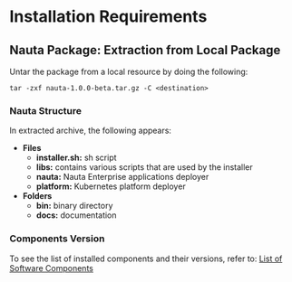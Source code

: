 # Installation Requirements

## Nauta Package: Extraction from Local Package

Untar the package from a local resource by doing the following:

`tar -zxf nauta-1.0.0-beta.tar.gz -C <destination>`

### Nauta Structure

In extracted archive, the following appears:
- **Files**
  - **installer.sh:** sh script
  - **libs:** contains various scripts that are used by the installer
  - **nauta:** Nauta Enterprise applications deployer
  - **platform:** Kubernetes platform deployer
- **Folders**
  - **bin:** binary directory
  - **docs:** documentation

### Components Version

To see the list of installed components and their versions, refer to: [List of Software Components](Z_examples/Components)
